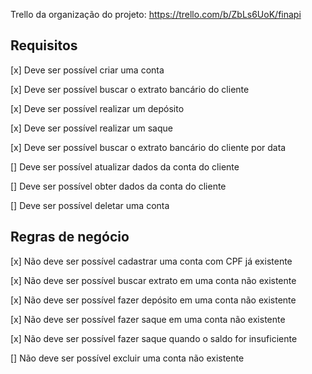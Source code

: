 Trello da organização do projeto: https://trello.com/b/ZbLs6UoK/finapi

## Requisitos

[x] Deve ser possível criar uma conta

[x] Deve ser possível buscar o extrato bancário do cliente

[x] Deve ser possível realizar um depósito

[x] Deve ser possível realizar um saque

[x] Deve ser possível buscar o extrato bancário do cliente por data

[] Deve ser possível atualizar dados da conta do cliente

[] Deve ser possível obter dados da conta do cliente

[] Deve ser possível deletar uma conta

## Regras de negócio

[x] Não deve ser possível cadastrar uma conta com CPF já existente

[x] Não deve ser possível buscar extrato em uma conta não existente

[x] Não deve ser possível fazer depósito em uma conta não existente

[x] Não deve ser possível fazer saque em uma conta não existente

[x] Não deve ser possível fazer saque quando o saldo for insuficiente

[] Não deve ser possível excluir uma conta não existente
